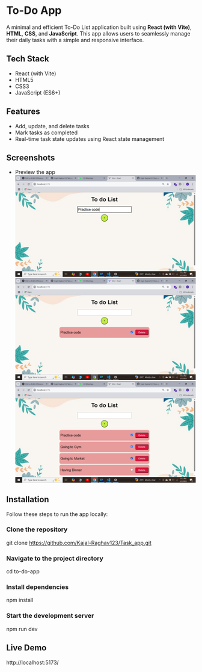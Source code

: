 # To-Do App
A minimal and efficient To-Do List application built using **React (with Vite)**, **HTML**, **CSS**, and **JavaScript**. This app allows users to seamlessly manage their daily tasks with a simple and responsive interface.

## Tech Stack
- React (with Vite)
- HTML5
- CSS3
- JavaScript (ES6+)

## Features
- Add, update, and delete tasks
- Mark tasks as completed
- Real-time task state updates using React state management
## Screenshots
- Preview the app
![Something went wrong](./public/ss1.png)
![Something went wrong](./public/ss2.png)
![Something went wrong](./public/ss3.png)
## Installation
Follow these steps to run the app locally:
### Clone the repository
git clone https://github.com/Kajal-Raghav123/Task_app.git
### Navigate to the project directory
cd to-do-app
### Install dependencies
npm install

### Start the development server
npm run dev

## Live Demo
http://localhost:5173/
